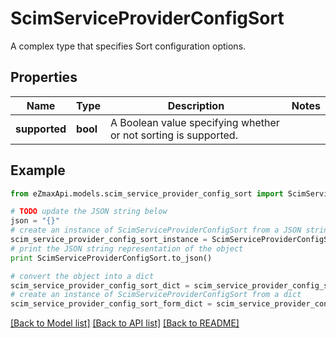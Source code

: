 # ScimServiceProviderConfigSort

A complex type that specifies Sort configuration options.

## Properties

Name | Type | Description | Notes
------------ | ------------- | ------------- | -------------
**supported** | **bool** | A Boolean value specifying whether or not sorting is supported. | 

## Example

```python
from eZmaxApi.models.scim_service_provider_config_sort import ScimServiceProviderConfigSort

# TODO update the JSON string below
json = "{}"
# create an instance of ScimServiceProviderConfigSort from a JSON string
scim_service_provider_config_sort_instance = ScimServiceProviderConfigSort.from_json(json)
# print the JSON string representation of the object
print ScimServiceProviderConfigSort.to_json()

# convert the object into a dict
scim_service_provider_config_sort_dict = scim_service_provider_config_sort_instance.to_dict()
# create an instance of ScimServiceProviderConfigSort from a dict
scim_service_provider_config_sort_form_dict = scim_service_provider_config_sort.from_dict(scim_service_provider_config_sort_dict)
```
[[Back to Model list]](../README.md#documentation-for-models) [[Back to API list]](../README.md#documentation-for-api-endpoints) [[Back to README]](../README.md)


